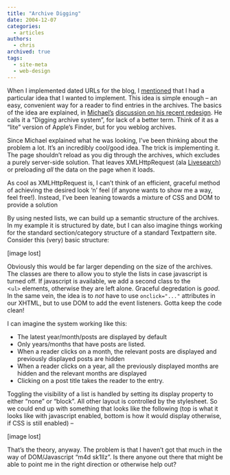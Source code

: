 ```yaml
---
title: "Archive Digging"
date: 2004-12-07
categories:
  - articles
authors:
  - chris
archived: true
tags:
  - site-meta
  - web-design
---
```


When I implemented dated URLs for the blog, I [mentioned](/2004/11/21/minor-site-tweaks/ "Minor Site Tweaks") that I had a particular idea that I wanted to implement. This idea is simple enough – an easy, convenient way for a reader to find entries in the archives. The basics of the idea are explained, in [Michael’s](https://web.archive.org/web/20060223182810/http://binarybonsai.com/) [discussion on his recent redesign](https://web.archive.org/web/20060223182810/http://binarybonsai.com/archives/2004/11/21/freya-dissection/). He calls it a “Digging archive system”, for lack of a better term. Think of it as a “lite” version of Apple’s Finder, but for you weblog archives.

Since Michael explained what he was looking, I’ve been thinking about the problem a lot. It’s an incredibly cool/good idea. The trick is implementing it. The page shouldn’t reload as you dig through the archives, which excludes a purely server-side solution. That leaves XMLHttpRequest (ala [Livesearch](https://web.archive.org/web/20060223182810/http://blog4.bitflux.ch/wiki/LiveSearch)) or preloading _all_ the data on the page when it loads.

As cool as XMLHttpRequest is, I can’t think of an efficient, graceful method of achieving the desired look ‘n’ feel (if anyone wants to show me a way, feel free!). Instead, I’ve been leaning towards a mixture of CSS and DOM to provide a solution

By using nested lists, we can build up a semantic structure of the archives. In my example it is structured by date, but I can also imagine things working for the standard section/category structure of a standard Textpattern site. Consider this (very) basic structure:

\[image lost\]

Obviously this would be far larger depending on the size of the archives. The classes are there to allow you to style the lists in case javascript is turned off. If javascript is available, we add a second class to the <`ul>` elements, otherwise they are left alone. Graceful degredation is _good_. In the same vein, the idea is to _not_ have to use `onclick="..."` attributes in our XHTML, but to use DOM to add the event listeners. Gotta keep the code clean!

I can imagine the system working like this:

- The latest year/month/posts are displayed by default
- Only years/months that have posts are listed.
- When a reader clicks on a month, the relevant posts are displayed and previously displayed posts are hidden
- When a reader clicks on a year, all the previously displayed months are hidden and the relevant months are displayed
- Clicking on a post title takes the reader to the entry.

Toggling the visibility of a list is handled by setting its display property to either “none” or “block”. All other layout is controlled by the stylesheet. So we could end up with something that looks like the following (top is what it looks like with javascript enabled, bottom is how it would display otherwise, if CSS is still enabled) –

\[image lost\]

That’s the theory, anyway. The problem is that I haven’t got that much in the way of DOM/Javascript “m4d sk1llz”. Is there anyone out there that might be able to point me in the right direction or otherwise help out?
